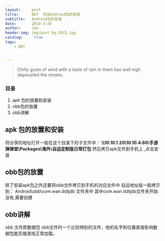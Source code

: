 ```yaml
---
layout:     post
title:      DDT  测试Android包的安装
subtitle:   Android包的安装
date:       2019-3-20
author:     Jow
header-img: img/post-bg-2015.jpg
catalog: 	 true 
tags:
    - DDT


---
```


> Chilly gusts of wind with a taste of rain in them has well nigh depeopled the streets.

### 目录
1. apk 包的放置和安装
2. obb包的放置
3. obb讲解

## apk 包的放置和安装
将分享的地址打开一般在这个目录下的子文件中：
**\\\10.10.1.20\10.10.4.60\手游弹弹堂\Packages\海外\自运定制版日常打包**
然后拷贝apk文件到手机上 ,点击安装

## obb包的放置
除了安装apk包之外还要将obb文件拷贝到手机的对应文件中
自运地址版一般拷贝到： Android\obb\com.wan.ddtjdb 文件夹中
其中com.wan.ddtjdb文件夹开始没有,需要创建

## obb讲解
obb 文件即数据包
obb文件时一个比较特别的文件，他的名字和位置直接影响数据包能否被游戏正常加载。



